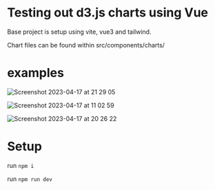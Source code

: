 # Testing out d3.js charts using Vue

Base project is setup using vite, vue3 and tailwind.

Chart files can be found within src/components/charts/ 

# examples

![Screenshot 2023-04-17 at 21 29 05](https://user-images.githubusercontent.com/13380603/232602981-30f1446b-f830-4cf1-90ff-ebd32e8783a1.png)



![Screenshot 2023-04-17 at 11 02 59](https://user-images.githubusercontent.com/13380603/232453295-99665421-7616-4d2f-a8ea-dca6f7ad113f.png)


![Screenshot 2023-04-17 at 20 26 22](https://user-images.githubusercontent.com/13380603/232590589-11dfebcd-38b8-4661-8bec-36d65893e48d.png)



# Setup 
run `npm i` 

run `npm run dev` 
